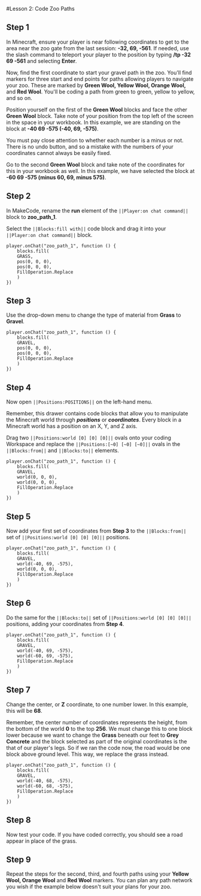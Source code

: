 #Lesson 2: Code Zoo Paths 

## Step 1
In Minecraft, ensure your player is near following coordinates to get to the area near the zoo gate from the last session: **-32, 69, -561**. If needed, use the slash command to teleport your player to the position by typing **/tp -32 69 -561** and selecting **Enter**. 

Now, find the first coordinate to start your gravel path in the zoo. You'll find markers for three start and end points for paths allowing players to navigate your zoo. These are marked by **Green Wool, Yellow Wool, Orange Wool,** and **Red Wool**. You'll be coding a path from green to green, yellow to yellow, and so on. 

Position yourself on the first of the **Green Wool** blocks and face the other **Green Wool** block. Take note of your position from the top left of the screen in the space in your workbook. In this example, we are standing on the block at **-40 69 -575 (-40, 69, -575)**. 

You must pay close attention to whether each number is a minus or not. There is no undo button, and so a mistake with the numbers of your coordinates cannot always be easily fixed. 

Go to the second **Green Wool** block and take note of the coordinates for this in your workbook as well. In this example, we have selected the block at **-60 69 -575 (minus 60, 69, minus 575)**. 

## Step 2
In MakeCode, rename the **run** element of the ``||Player:on chat command||`` block to **zoo_path_1**. 

Select the ``||Blocks:fill with||`` code block and drag it into your ``||Player:on chat command||`` block. 

``` blocks
player.onChat("zoo_path_1", function () {
    blocks.fill(
    GRASS,
    pos(0, 0, 0),
    pos(0, 0, 0),
    FillOperation.Replace
    )
})
```

## Step 3
Use the drop-down menu to change the type of material from **Grass** to **Gravel**. 

``` blocks
player.onChat("zoo_path_1", function () {
    blocks.fill(
    GRAVEL,
    pos(0, 0, 0),
    pos(0, 0, 0),
    FillOperation.Replace
    )
})
```

## Step 4
Now open ``||Positions:POSITIONS||`` on the left-hand menu. 

Remember, this drawer contains code blocks that allow you to manipulate the Minecraft world through ***positions*** or ***coordinates***. Every block in a Minecraft world has a position on an X, Y, and Z axis. 

Drag two ``||Positions:world [0] [0] [0]||`` ovals onto your coding Workspace and replace the ``||Positions:[~0] [~0] [~0]||`` ovals in the ``||Blocks:from||`` and ``||Blocks:to||`` elements. 

``` blocks
player.onChat("zoo_path_1", function () {
    blocks.fill(
    GRAVEL,
    world(0, 0, 0),
    world(0, 0, 0),
    FillOperation.Replace
    )
})
```

## Step 5
Now add your first set of coordinates from **Step 3** to the ``||Blocks:from||`` set of ``||Positions:world [0] [0] [0]||`` positions. 

``` blocks
player.onChat("zoo_path_1", function () {
    blocks.fill(
    GRAVEL,
    world(-40, 69, -575),
    world(0, 0, 0),
    FillOperation.Replace
    )
})
```

## Step 6
Do the same for the ``||Blocks:to||`` set of ``||Positions:world [0] [0] [0]||`` positions, adding your coordinates from **Step 4**. 

``` blocks
player.onChat("zoo_path_1", function () {
    blocks.fill(
    GRAVEL,
    world(-40, 69, -575),
    world(-60, 69, -575),
    FillOperation.Replace
    )
})
```

## Step 7
Change the center, or **Z** coordinate, to one number lower. In this example, this will be **68**.  

Remember, the center number of coordinates represents the height, from the bottom of the world **0** to the top **256**. We must change this to one block lower because we want to change the **Grass** beneath our feet to **Grey Concrete** and the block selected as part of the original coordinates is the that of our player's legs. So if we ran the code now, the road would be one block above ground level. This way, we replace the grass instead. 


``` blocks
player.onChat("zoo_path_1", function () {
    blocks.fill(
    GRAVEL,
    world(-40, 68, -575),
    world(-60, 68, -575),
    FillOperation.Replace
    )
})
```
## Step 8
Now test your code. If you have coded correctly, you should see a road appear in place of the grass.   

## Step 9
Repeat the steps for the second, third, and fourth paths using your **Yellow Wool, Orange Wool** and **Red Wool** markers. You can plan any path network you wish if the example below doesn't suit your plans for your zoo. 


